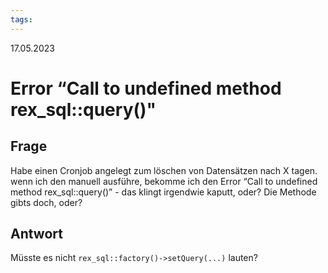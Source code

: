 ```yaml
---
tags: 
---
```


17.05.2023

# Error “Call to undefined method rex_sql::query()"


## Frage

Habe einen Cronjob angelegt zum löschen von Datensätzen nach X tagen. wenn ich den manuell ausführe, bekomme ich den Error “Call to undefined method rex_sql::query()” - das klingt irgendwie kaputt, oder? Die Methode gibts doch, oder?

## Antwort

Müsste es nicht `rex_sql::factory()->setQuery(...)` lauten?
